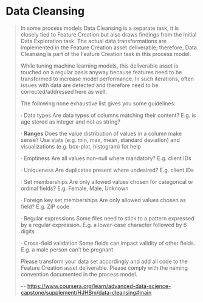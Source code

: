 # Data Cleansing
> 
> In some process models Data Cleansing is a separate task, it is closely tied to Feature Creation but also draws findings from the Initial Data Exploration task. The actual data transformations are implemented in the Feature Creation asset deliverable; therefore, Data Cleansing is part of the Feature Creation task in this process model.
> 
> While tuning machine learning models, this deliverable asset is touched on a regular basis anyway because features need to be transformed to increase model performance. In such iterations, often issues with data are detected and therefore need to be corrected/addressed here as well.
> 
> The following none exhaustive list gives you some guidelines:
> 
> · Data types Are data types of columns matching their content? E.g. is age stored as integer and not as string?
> 
> · **Ranges** Does the value distribution of values in a column make sense? Use stats (e.g. min, max, mean, standard deviation) and visualizations (e.g. box-plot, histogram) for help
> 
> · Emptiness Are all values non-null where mandatory? E.g. client IDs
> 
> · Uniqueness Are duplicates present where undesired? E.g. client IDs
> 
> · Set memberships Are only allowed values chosen for categorical or ordinal fields? E.g. Female, Male, Unknown
> 
> · Foreign key set memberships Are only allowed values chosen as field? E.g. ZIP code
> 
> · Regular expressions Some files need to stick to a pattern expressed by a regular expression. E.g. a lower-case character followed by 6 digits
> 
> · Cross-field validation Some fields can impact validity of other fields. E.g. a male person can’t be pregnant
> 
> Please transform your data set accordingly and add all code to the Feature Creation asset deliverable. Please comply with the naming convention documented in the process model.
>
> -- https://www.coursera.org/learn/advanced-data-science-capstone/supplement/HJHBm/data-cleansing#main
